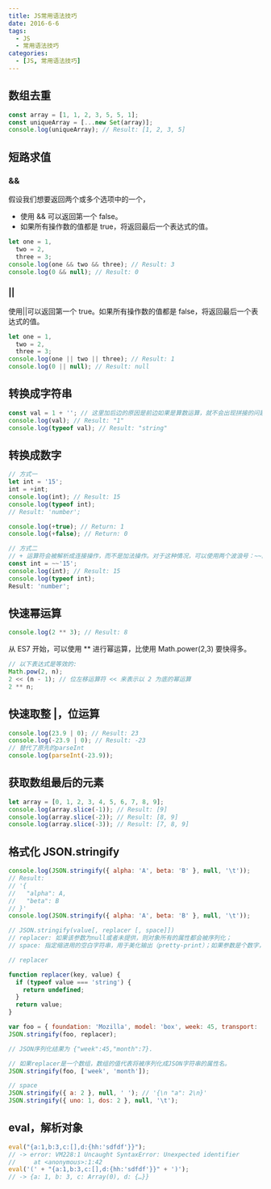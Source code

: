```yaml
---
title: JS常用语法技巧
date: 2016-6-6
tags:
  - JS
  - 常用语法技巧
categories:
  - [JS, 常用语法技巧]
---
```


## 数组去重

```js
const array = [1, 1, 2, 3, 5, 5, 1];
const uniqueArray = [...new Set(array)];
console.log(uniqueArray); // Result: [1, 2, 3, 5]
```

## 短路求值

### &&

假设我们想要返回两个或多个选项中的一个，

- 使用 && 可以返回第一个 false。
- 如果所有操作数的值都是 true，将返回最后一个表达式的值。

```js
let one = 1,
  two = 2,
  three = 3;
console.log(one && two && three); // Result: 3
console.log(0 && null); // Result: 0
```

### ||

使用||可以返回第一个 true。如果所有操作数的值都是 false，将返回最后一个表达式的值。

```js
let one = 1,
  two = 2,
  three = 3;
console.log(one || two || three); // Result: 1
console.log(0 || null); // Result: null
```

## 转换成字符串

```js
const val = 1 + ''; // 这里加后边的原因是前边如果是算数运算，就不会出现拼接的问题
console.log(val); // Result: "1"
console.log(typeof val); // Result: "string"
```

## 转换成数字

```js
// 方式一
let int = '15';
int = +int;
console.log(int); // Result: 15
console.log(typeof int);
// Result: 'number';

console.log(+true); // Return: 1
console.log(+false); // Return: 0

// 方式二
// + 运算符会被解析成连接操作，而不是加法操作。对于这种情况，可以使用两个波浪号：~~。
const int = ~~'15';
console.log(int); // Result: 15
console.log(typeof int);
Result: 'number';
```

## 快速幂运算

```js
console.log(2 ** 3); // Result: 8
```

从 ES7 开始，可以使用 \*\* 进行幂运算，比使用 Math.power(2,3) 要快得多。

```js
// 以下表达式是等效的:
Math.pow(2, n);
2 << (n - 1); // 位左移运算符 << 来表示以 2 为底的幂运算
2 ** n;
```

## 快速取整 |，位运算

```js
console.log(23.9 | 0); // Result: 23
console.log(-23.9 | 0); // Result: -23
// 替代了原先的parseInt
console.log(parseInt(-23.9));
```

## 获取数组最后的元素

```js
let array = [0, 1, 2, 3, 4, 5, 6, 7, 8, 9];
console.log(array.slice(-1)); // Result: [9]
console.log(array.slice(-2)); // Result: [8, 9]
console.log(array.slice(-3)); // Result: [7, 8, 9]
```

## 格式化 JSON.stringify

```js
console.log(JSON.stringify({ alpha: 'A', beta: 'B' }, null, '\t'));
// Result:
// '{
//   "alpha": A,
//   "beta": B
// }'
console.log(JSON.stringify({ alpha: 'A', beta: 'B' }, null, '\t'));

// JSON.stringify(value[, replacer [, space]])
// replacer: 如果该参数为null或者未提供，则对象所有的属性都会被序列化；
// space: 指定缩进用的空白字符串，用于美化输出（pretty-print）；如果参数是个数字，它代表有多少的空格；上限为10。该值若小于1，则意味着没有空格；如果该参数为字符串(字符串的前十个字母)，该字符串将被作为空格；如果该参数没有提供（或者为null）将没有空格。

// replacer

function replacer(key, value) {
  if (typeof value === 'string') {
    return undefined;
  }
  return value;
}

var foo = { foundation: 'Mozilla', model: 'box', week: 45, transport: 'car', month: 7 };
JSON.stringify(foo, replacer);

// JSON序列化结果为 {"week":45,"month":7}.

// 如果replacer是一个数组，数组的值代表将被序列化成JSON字符串的属性名。
JSON.stringify(foo, ['week', 'month']);

// space
JSON.stringify({ a: 2 }, null, ' '); // '{\n "a": 2\n}'
JSON.stringify({ uno: 1, dos: 2 }, null, '\t');
```

## eval，解析对象

```js
eval("{a:1,b:3,c:[],d:{hh:'sdfdf'}}");
// -> error: VM228:1 Uncaught SyntaxError: Unexpected identifier
//     at <anonymous>:1:42
eval('(' + "{a:1,b:3,c:[],d:{hh:'sdfdf'}}" + ')');
// -> {a: 1, b: 3, c: Array(0), d: {…}}
```
